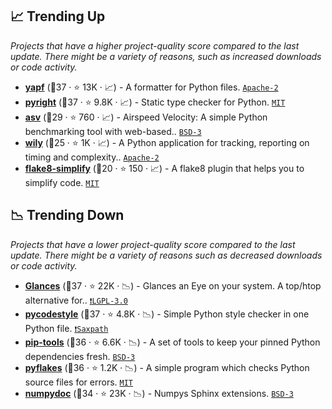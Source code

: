 ## 📈 Trending Up

_Projects that have a higher project-quality score compared to the last update. There might be a variety of reasons, such as increased downloads or code activity._

- <b><a href="https://github.com/google/yapf">yapf</a></b> (🥈37 ·  ⭐ 13K · 📈) - A formatter for Python files. <code><a href="http://bit.ly/3nYMfla">Apache-2</a></code>
- <b><a href="https://github.com/microsoft/pyright">pyright</a></b> (🥇37 ·  ⭐ 9.8K · 📈) - Static type checker for Python. <code><a href="http://bit.ly/34MBwT8">MIT</a></code>
- <b><a href="https://github.com/airspeed-velocity/asv">asv</a></b> (🥉29 ·  ⭐ 760 · 📈) - Airspeed Velocity: A simple Python benchmarking tool with web-based.. <code><a href="http://bit.ly/3aKzpTv">BSD-3</a></code>
- <b><a href="https://github.com/tonybaloney/wily">wily</a></b> (🥉25 ·  ⭐ 1K · 📈) - A Python application for tracking, reporting on timing and complexity.. <code><a href="http://bit.ly/3nYMfla">Apache-2</a></code>
- <b><a href="https://github.com/MartinThoma/flake8-simplify">flake8-simplify</a></b> (🥉20 ·  ⭐ 150 · 📈) - A flake8 plugin that helps you to simplify code. <code><a href="http://bit.ly/34MBwT8">MIT</a></code>

## 📉 Trending Down

_Projects that have a lower project-quality score compared to the last update. There might be a variety of reasons such as decreased downloads or code activity._

- <b><a href="https://github.com/nicolargo/glances">Glances</a></b> (🥇37 ·  ⭐ 22K · 📉) - Glances an Eye on your system. A top/htop alternative for.. <code><a href="http://bit.ly/37RvQcA">❗️LGPL-3.0</a></code>
- <b><a href="https://github.com/PyCQA/pycodestyle">pycodestyle</a></b> (🥇37 ·  ⭐ 4.8K · 📉) - Simple Python style checker in one Python file. <code><a href="https://tldrlegal.com/search?q=Saxpath">❗️Saxpath</a></code>
- <b><a href="https://github.com/jazzband/pip-tools">pip-tools</a></b> (🥈36 ·  ⭐ 6.6K · 📉) - A set of tools to keep your pinned Python dependencies fresh. <code><a href="http://bit.ly/3aKzpTv">BSD-3</a></code>
- <b><a href="https://github.com/PyCQA/pyflakes">pyflakes</a></b> (🥈36 ·  ⭐ 1.2K · 📉) - A simple program which checks Python source files for errors. <code><a href="http://bit.ly/34MBwT8">MIT</a></code>
- <b><a href="https://github.com/numpy/numpydoc">numpydoc</a></b> (🥈34 ·  ⭐ 23K · 📉) - Numpys Sphinx extensions. <code><a href="http://bit.ly/3aKzpTv">BSD-3</a></code> <code><img src="https://www.sphinx-doc.org/en/master/_static/favicon.svg" style="display:inline;" width="13" height="13"></code>

